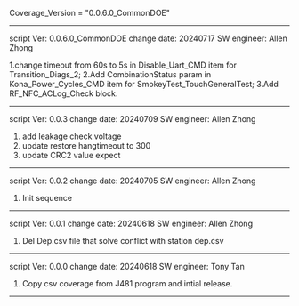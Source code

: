 
Coverage_Version = "0.0.6.0_CommonDOE"
*****************************************************************

script Ver: 0.0.6.0_CommonDOE
change date: 20240717
SW engineer: Allen Zhong

1.change timeout from 60s to 5s in Disable_Uart_CMD item for Transition_Diags_2;
2.Add CombinationStatus param in Kona_Power_Cycles_CMD item for SmokeyTest_TouchGeneralTest;
3.Add RF_NFC_ACLog_Check block.

*****************************************************************

script Ver: 0.0.3
change date: 20240709
SW engineer: Allen Zhong

1. add leakage check voltage
2. update restore hangtimeout to 300
3. update CRC2 value expect

*****************************************************************

script Ver: 0.0.2
change date: 20240705
SW engineer: Allen Zhong

1. Init sequence 

*****************************************************************

script Ver: 0.0.1
change date: 20240618
SW engineer: Allen Zhong

1. Del Dep.csv file that solve conflict with station dep.csv

*****************************************************************

script Ver: 0.0.0
change date: 20240618
SW engineer: Tony Tan

1. Copy csv coverage from J481 program and intial release.

*****************************************************************

